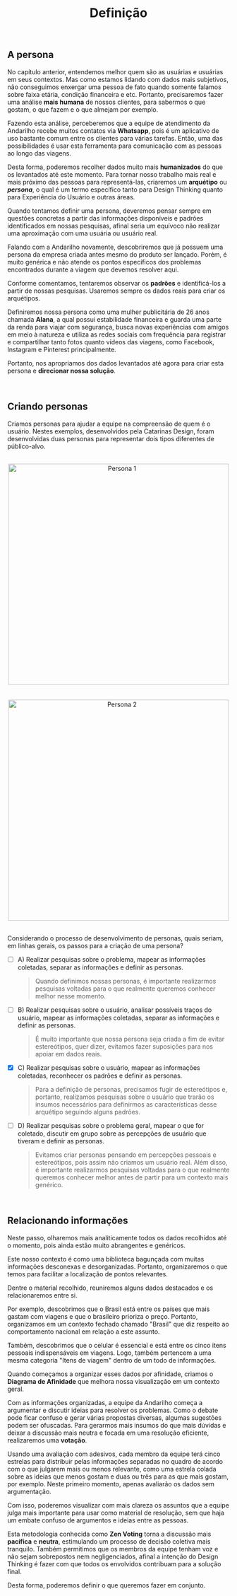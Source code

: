 <div align="center">

# Definição

</div>

<br>

## A persona

No capítulo anterior, entendemos melhor quem são as usuárias e usuárias em seus contextos. Mas como estamos lidando com dados mais subjetivos, não conseguimos enxergar uma pessoa de fato quando somente falamos sobre faixa etária, condição financeira e etc. Portanto, precisaremos fazer uma análise **mais humana** de nossos clientes, para sabermos o que gostam, o que fazem e o que almejam por exemplo.

Fazendo esta análise, perceberemos que a equipe de atendimento da Andarilho recebe muitos contatos via **Whatsapp**, pois é um aplicativo de uso bastante comum entre os clientes para várias tarefas. Então, uma das possibilidades é usar esta ferramenta para comunicação com as pessoas ao longo das viagens.

Desta forma, poderemos recolher dados muito mais **humanizados** do que os levantados até este momento. Para tornar nosso trabalho mais real e mais próximo das pessoas para representá-las, criaremos um **arquétipo** ou ***persona***, o qual é um termo específico tanto para Design Thinking quanto para Experiência do Usuário e outras áreas.

Quando tentamos definir uma persona, deveremos pensar sempre em questões concretas a partir das informações disponíveis e padrões identificados em nossas pesquisas, afinal seria um equívoco não realizar uma aproximação com uma usuária ou usuário real.

Falando com a Andarilho novamente, descobriremos que já possuem uma persona da empresa criada antes mesmo do produto ser lançado. Porém, é muito genérica e não atende os pontos específicos dos problemas encontrados durante a viagem que devemos resolver aqui.

Conforme comentamos, tentaremos observar os **padrões** e identificá-los a partir de nossas pesquisas. Usaremos sempre os dados reais para criar os arquétipos.

Definiremos nossa persona como uma mulher publicitária de 26 anos chamada **Alana**, a qual possui estabilidade financeira e guarda uma parte da renda para viajar com segurança, busca novas experiências com amigos em meio à natureza e utiliza as redes sociais com frequência para registrar e compartilhar tanto fotos quanto vídeos das viagens, como Facebook, Instagram e Pinterest principalmente.

Portanto, nos apropriamos dos dados levantados até agora para criar esta persona e **direcionar nossa solução**.

<br>

## Criando personas

Criamos personas para ajudar a equipe na compreensão de quem é o usuário. Nestes exemplos, desenvolvidos pela Catarinas Design, foram desenvolvidas duas personas para representar dois tipos diferentes de público-alvo.

<br>

<div align="center">

<img src="images/persona-catarinas-1.webp" alt="Persona 1" width="500">

</div>

<br>

<br>

<div align="center">

<img src="images/persona-catarinas-2.webp" alt="Persona 2" width="500">

</div>

<br>

Considerando o processo de desenvolvimento de personas, quais seriam, em linhas gerais, os passos para a criação de uma persona?

- [ ] A) Realizar pesquisas sobre o problema, mapear as informações coletadas, separar as informações e definir as personas.
  > Quando definimos nossas personas, é importante realizarmos pesquisas voltadas para o que realmente queremos conhecer melhor nesse momento.

- [ ] B) Realizar pesquisas sobre o usuário, analisar possíveis traços do usuário, mapear as informações coletadas, separar as informações e definir as personas.
  > É muito importante que nossa persona seja criada a fim de evitar estereótipos, quer dizer, evitamos fazer suposições para nos apoiar em dados reais.

- [x] C) Realizar pesquisas sobre o usuário, mapear as informações coletadas, reconhecer os padrões e definir as personas.
  > Para a definição de personas, precisamos fugir de estereótipos e, portanto, realizamos pesquisas sobre o usuário que trarão os insumos necessários para definirmos as características desse arquétipo seguindo alguns padrões.

- [ ] D) Realizar pesquisas sobre o problema geral, mapear o que for coletado, discutir em grupo sobre as percepções de usuário que tiveram e definir as personas.
  > Evitamos criar personas pensando em percepções pessoais e estereótipos, pois assim não criamos um usuário real. Além disso, é importante realizarmos pesquisas voltadas para o que realmente queremos conhecer melhor antes de partir para um contexto mais genérico.

<br>

## Relacionando informações

Neste passo, olharemos mais analiticamente todos os dados recolhidos até o momento, pois ainda estão muito abrangentes e genéricos.

Este nosso contexto é como uma biblioteca bagunçada com muitas informações desconexas e desorganizadas. Portanto, organizaremos o que temos para facilitar a localização de pontos relevantes.

Dentre o material recolhido, reuniremos alguns dados destacados e os relacionaremos entre si.

Por exemplo, descobrimos que o Brasil está entre os países que mais gastam com viagens e que o brasileiro prioriza o preço. Portanto, organizamos em um contexto fechado chamado "Brasil" que diz respeito ao comportamento nacional em relação a este assunto.

Também, descobrimos que o celular é essencial e está entre os cinco itens pessoais indispensáveis em viagens. Logo, também pertencem a uma mesma categoria "Itens de viagem" dentro de um todo de informações.

Quando começamos a organizar esses dados por afinidade, criamos o **Diagrama de Afinidade** que melhora nossa visualização em um contexto geral.

Com as informações organizadas, a equipe da Andarilho começa a argumentar e discutir ideias para resolver os problemas. Como o debate pode ficar confuso e gerar várias propostas diversas, algumas sugestões podem ser ofuscadas. Para gerarmos mais insumos do que mais dúvidas e deixar a discussão mais neutra e focada em uma resolução eficiente, realizaremos uma **votação**.

Usando uma avaliação com adesivos, cada membro da equipe terá cinco estrelas para distribuir pelas informações separadas no quadro de acordo com o que julgarem mais ou menos relevante, como uma estrela colada sobre as ideias que menos gostam e duas ou três para as que mais gostam, por exemplo. Neste primeiro momento, apenas avaliarão os dados sem argumentação.

Com isso, poderemos visualizar com mais clareza os assuntos que a equipe julga mais importante para usar como material de resolução, sem que haja um embate confuso de argumentos e ideias entre as pessoas.

Esta metodologia conhecida como **Zen Voting** torna a discussão mais **pacífica** e **neutra**, estimulando um processo de decisão coletiva mais tranquilo. Também permitimos que os membros da equipe tenham voz e não sejam sobrepostos nem negligenciados, afinal a intenção do Design Thinking é fazer com que todos os envolvidos contribuam para a solução final.

Desta forma, poderemos definir o que queremos fazer em conjunto.